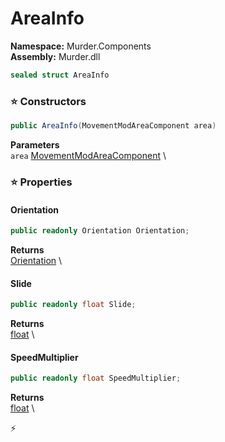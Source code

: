 # AreaInfo

**Namespace:** Murder.Components \
**Assembly:** Murder.dll

```csharp
sealed struct AreaInfo
```

### ⭐ Constructors
```csharp
public AreaInfo(MovementModAreaComponent area)
```

**Parameters** \
`area` [MovementModAreaComponent](../../Murder/Components/MovementModAreaComponent.html) \

### ⭐ Properties
#### Orientation
```csharp
public readonly Orientation Orientation;
```

**Returns** \
[Orientation](../../Murder/Core/Orientation.html) \
#### Slide
```csharp
public readonly float Slide;
```

**Returns** \
[float](https://learn.microsoft.com/en-us/dotnet/api/System.Single?view=net-7.0) \
#### SpeedMultiplier
```csharp
public readonly float SpeedMultiplier;
```

**Returns** \
[float](https://learn.microsoft.com/en-us/dotnet/api/System.Single?view=net-7.0) \


⚡